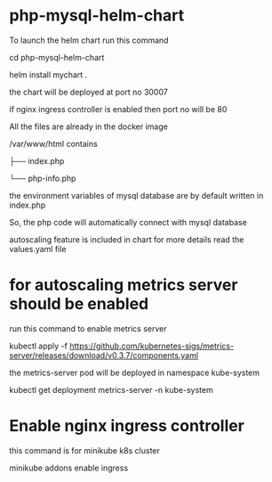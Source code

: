 # php-mysql-helm-chart

To launch the helm chart run this command

cd php-mysql-helm-chart

helm install mychart .

the chart will be deployed at port no 30007

if nginx ingress controller is enabled then port no will be 80

All the files are already in the docker image

/var/www/html contains

├── index.php

└── php-info.php

the environment variables of mysql database are by default written in index.php

So, the php code will automatically connect with mysql database 

autoscaling feature is included in chart for more details read the values.yaml file

# for autoscaling metrics server should be enabled

run this command to enable metrics server

kubectl apply -f https://github.com/kubernetes-sigs/metrics-server/releases/download/v0.3.7/components.yaml

the metrics-server pod will be deployed in namespace kube-system

kubectl get deployment metrics-server -n kube-system

# Enable nginx ingress controller

this command is for minikube k8s cluster

minikube addons enable ingress 
